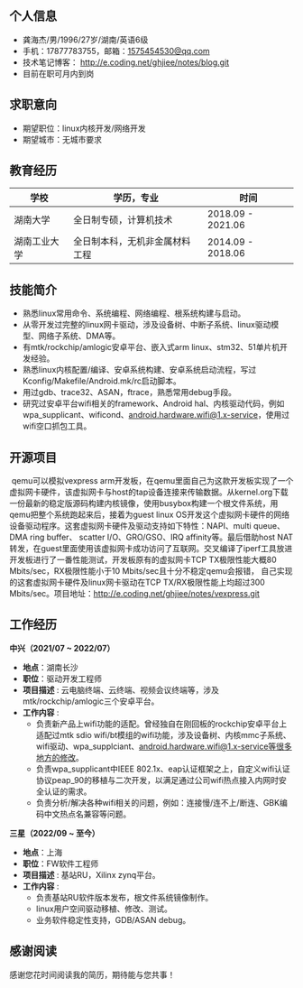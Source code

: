 ## 个人信息

- 龚海杰/男/1996/27岁/湖南/英语6级
- 手机：17877783755，邮箱：1575454530@qq.com
- 技术笔记博客：   http://e.coding.net/ghjiee/notes/blog.git
- 目前在职可月内到岗

## 求职意向

- 期望职位：linux内核开发/网络开发
- 期望城市：无城市要求

## 教育经历

| 学校         | 学历，专业                     | 时间              |
| ------------ | ------------------------------ | ----------------- |
| 湖南大学     | 全日制专硕，计算机技术         | 2018.09 - 2021.06 |
| 湖南工业大学 | 全日制本科，无机非金属材料工程 | 2014.09 - 2018.06 |


## 技能简介

* 熟悉linux常用命令、系统编程、网络编程、根系统构建与启动。
* 从零开发过完整的linux网卡驱动，涉及设备树、中断子系统、linux驱动模型、网络子系统、DMA等。
* 有mtk/rockchip/amlogic安卓平台、嵌入式arm linux、stm32、51单片机开发经验。
* 熟悉linux内核配置/编译、安卓系统构建、安卓系统启动流程，写过Kconfig/Makefile/Android.mk/rc启动脚本。
* 用过gdb、trace32、ASAN，ftrace，熟悉常用debug手段。
* 研究过安卓平台wifi相关的framework、Android hal、内核驱动代码，例如wpa_supplicant、wificond、android.hardware.wifi@1.x-service，使用过wifi空口抓包工具。



## 开源项目

​        qemu可以模拟vexpress arm开发板，在qemu里面自己为这款开发板实现了一个虚拟网卡硬件，该虚拟网卡与host的tap设备连接来传输数据。从kernel.org下载一份最新的稳定版源码构建内核镜像，使用busybox构建一个根文件系统，用qemu把整个系统跑起来后，接着为guest linux OS开发这个虚拟网卡硬件的网络设备驱动程序。这套虚拟网卡硬件及驱动支持如下特性：NAPI、multi queue、DMA ring buffer、 scatter I/O、GRO/GSO、IRQ affinity等。最后借助host NAT转发，在guest里面使用该虚拟网卡成功访问了互联网。交叉编译了iperf工具放进开发板进行了一番性能测试，开发板原有的虚拟网卡TCP TX极限性能大概80 Mbits/sec，RX极限性能小于10 Mbits/sec且十分不稳定qemu会报错，  自己实现的这套虚拟网卡硬件及linux网卡驱动在TCP TX/RX极限性能上均超过300  Mbits/sec。项目地址：http://e.coding.net/ghjiee/notes/vexpress.git

<div STYLE="page-break-after: always;"></div>


## 工作经历

**中兴（2021/07 ~ 2022/07）**

- **地点**：湖南长沙
- **职位**：驱动开发工程师
- **项目描述** : 云电脑终端、云终端、视频会议终端等，涉及mtk/rockchip/amlogic三个安卓平台。
- **工作内容** : 
  * 负责新产品上wifi功能的适配。曾经独自在刚回板的rockchip安卓平台上适配过mtk sdio wifi/bt模组的wifi功能，涉及设备树、内核mmc子系统、wifi驱动、wpa_supplciant、android.hardware.wifi@1.x-service等很多地方的修改。
  * 负责wpa_supplicant中IEEE 802.1x、eap认证框架之上，自定义wifi认证协议peap_90的移植与二次开发，以满足通过公司wifi热点接入内网时安全认证的需求。
  * 负责分析/解决各种wifi相关的问题，例如：连接慢/连不上/断连、GBK编码中文热点名兼容等问题。

**三星（2022/09 ~ 至今）**

- **地点**：上海
- **职位**：FW软件工程师
- **项目描述** : 基站RU，Xilinx zynq平台。
- **工作内容** : 
  * 负责基站RU软件版本发布，根文件系统镜像制作。
  * linux用户空间驱动移植、修改、测试。
  * 业务软件稳定性支持，GDB/ASAN debug。


## 感谢阅读

感谢您花时间阅读我的简历，期待能与您共事！

<div style="page-break-after: always;"></div>